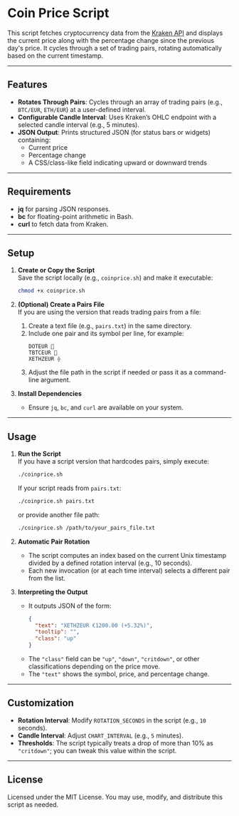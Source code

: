 # Coin Price Script

This script fetches cryptocurrency data from the [Kraken API](https://www.kraken.com/en-gb/features/api) and displays the current price along with the percentage change since the previous day's price. It cycles through a set of trading pairs, rotating automatically based on the current timestamp.

---

## Features

- **Rotates Through Pairs**: Cycles through an array of trading pairs (e.g., `BTC/EUR`, `ETH/EUR`) at a user-defined interval.
- **Configurable Candle Interval**: Uses Kraken’s OHLC endpoint with a selected candle interval (e.g., 5 minutes).
- **JSON Output**: Prints structured JSON (for status bars or widgets) containing:
  - Current price  
  - Percentage change  
  - A CSS/class-like field indicating upward or downward trends

---

## Requirements

- **jq** for parsing JSON responses.  
- **bc** for floating-point arithmetic in Bash.  
- **curl** to fetch data from Kraken.  

---

## Setup

1. **Create or Copy the Script**  
   Save the script locally (e.g., `coinprice.sh`) and make it executable:
   ```bash
   chmod +x coinprice.sh
   ```

2. **(Optional) Create a Pairs File**  
   If you are using the version that reads trading pairs from a file:
   1. Create a text file (e.g., `pairs.txt`) in the same directory.  
   2. Include one pair and its symbol per line, for example:
      ```
      DOTEUR 
      TBTCEUR 
      XETHZEUR ⟠
      ```
   3. Adjust the file path in the script if needed or pass it as a command-line argument.

3. **Install Dependencies**  
   - Ensure `jq`, `bc`, and `curl` are available on your system.

---

## Usage

1. **Run the Script**  
   If you have a script version that hardcodes pairs, simply execute:
   ```bash
   ./coinprice.sh
   ```
   If your script reads from `pairs.txt`:
   ```bash
   ./coinprice.sh pairs.txt
   ```
   or provide another file path:
   ```bash
   ./coinprice.sh /path/to/your_pairs_file.txt
   ```

2. **Automatic Pair Rotation**  
   - The script computes an index based on the current Unix timestamp divided by a defined rotation interval (e.g., 10 seconds).  
   - Each new invocation (or at each time interval) selects a different pair from the list.

3. **Interpreting the Output**  
   - It outputs JSON of the form:
     ```json
     {
       "text": "XETHZEUR €1200.00 (+5.32%)",
       "tooltip": "",
       "class": "up"
     }
     ```
   - The `"class"` field can be `"up"`, `"down"`, `"critdown"`, or other classifications depending on the price move.  
   - The `"text"` shows the symbol, price, and percentage change.

---

## Customization

- **Rotation Interval**: Modify `ROTATION_SECONDS` in the script (e.g., `10` seconds).
- **Candle Interval**: Adjust `CHART_INTERVAL` (e.g., `5` minutes).
- **Thresholds**: The script typically treats a drop of more than 10% as `"critdown"`; you can tweak this value within the script.

---

## License

Licensed under the MIT License. You may use, modify, and distribute this script as needed.
